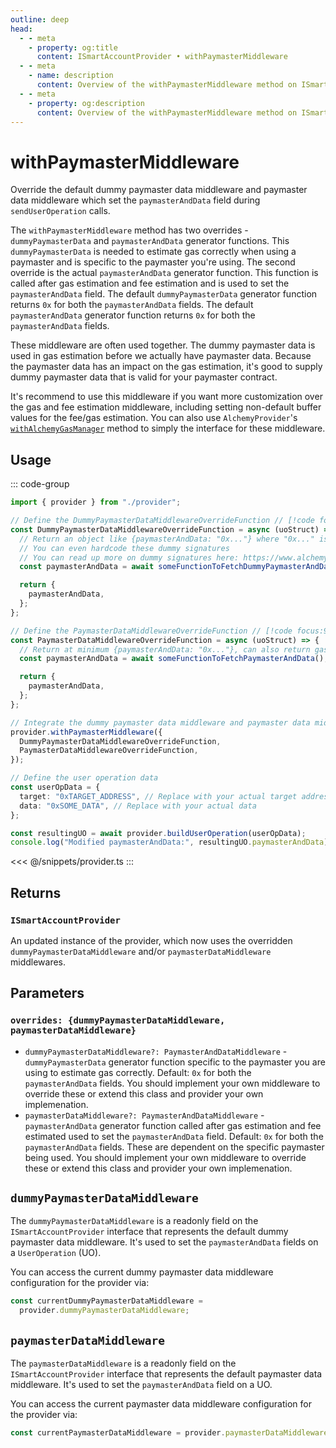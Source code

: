 ```yaml
---
outline: deep
head:
  - - meta
    - property: og:title
      content: ISmartAccountProvider • withPaymasterMiddleware
  - - meta
    - name: description
      content: Overview of the withPaymasterMiddleware method on ISmartAccountProvider
  - - meta
    - property: og:description
      content: Overview of the withPaymasterMiddleware method on ISmartAccountProvider
---
```


# withPaymasterMiddleware

Override the default dummy paymaster data middleware and paymaster data middleware which set the `paymasterAndData` field during `sendUserOperation` calls.

The `withPaymasterMiddleware` method has two overrides - `dummyPaymasterData` and `paymasterAndData` generator functions. This `dummyPaymasterData` is needed to estimate gas correctly when using a paymaster and is specific to the paymaster you're using. The second override is the actual `paymasterAndData` generator function. This function is called after gas estimation and fee estimation and is used to set the `paymasterAndData` field. The default `dummyPaymasterData` generator function returns `0x` for both the `paymasterAndData` fields. The default `paymasterAndData` generator function returns `0x` for both the `paymasterAndData` fields.

These middleware are often used together. The dummy paymaster data is used in gas estimation before we actually have paymaster data. Because the paymaster data has an impact on the gas estimation, it's good to supply dummy paymaster data that is valid for your paymaster contract.

It's recommend to use this middleware if you want more customization over the gas and fee estimation middleware, including setting non-default buffer values for the fee/gas estimation. You can also use `AlchemyProvider`'s [`withAlchemyGasManager`](/packages/aa-alchemy/provider/withAlchemyGasManager) method to simply the interface for these middleware.

## Usage

::: code-group

```ts [example.ts]
import { provider } from "./provider";

// Define the DummyPaymasterDataMiddlewareOverrideFunction // [!code focus:99]
const DummyPaymasterDataMiddlewareOverrideFunction = async (uoStruct) => {
  // Return an object like {paymasterAndData: "0x..."} where "0x..." is the valid paymasterAndData for your paymaster contract (used in gas estimation)
  // You can even hardcode these dummy signatures
  // You can read up more on dummy signatures here: https://www.alchemy.com/blog/dummy-signatures-and-gas-token-transfers
  const paymasterAndData = await someFunctionToFetchDummyPaymasterAndData();

  return {
    paymasterAndData,
  };
};

// Define the PaymasterDataMiddlewareOverrideFunction // [!code focus:99]
const PaymasterDataMiddlewareOverrideFunction = async (uoStruct) => {
  // Return at minimum {paymasterAndData: "0x..."}, can also return gas estimates
  const paymasterAndData = await someFunctionToFetchPaymasterAndData();

  return {
    paymasterAndData,
  };
};

// Integrate the dummy paymaster data middleware and paymaster data middleware middleware with the provider
provider.withPaymasterMiddleware({
  DummyPaymasterDataMiddlewareOverrideFunction,
  PaymasterDataMiddlewareOverrideFunction,
});

// Define the user operation data
const userOpData = {
  target: "0xTARGET_ADDRESS", // Replace with your actual target address
  data: "0xSOME_DATA", // Replace with your actual data
};

const resultingUO = await provider.buildUserOperation(userOpData);
console.log("Modified paymasterAndData:", resultingUO.paymasterAndData);
```

<<< @/snippets/provider.ts
:::

## Returns

### `ISmartAccountProvider`

An updated instance of the provider, which now uses the overridden `dummyPaymasterDataMiddleware` and/or `paymasterDataMiddleware` middlewares.

## Parameters

### `overrides: {dummyPaymasterDataMiddleware, paymasterDataMiddleware}`

- `dummyPaymasterDataMiddleware?: PaymasterAndDataMiddleware` - `dummyPaymasterData` generator function specific to the paymaster you are using to estimate gas correctly. Default: `0x` for both the `paymasterAndData` fields. You should implement your own middleware to override these or extend this class and provider your own implemenation.
- `paymasterDataMiddleware?: PaymasterAndDataMiddleware` - `paymasterAndData` generator function called after gas estimation and fee estimated used to set the `paymasterAndData` field. Default: `0x` for both the `paymasterAndData` fields. These are dependent on the specific paymaster being used. You should implement your own middleware to override these or extend this class and provider your own implemenation.

## `dummyPaymasterDataMiddleware`

The `dummyPaymasterDataMiddleware` is a readonly field on the `ISmartAccountProvider` interface that represents the default dummy paymaster data middleware. It's used to set the `paymasterAndData` fields on a `UserOperation` (UO).

You can access the current dummy paymaster data middleware configuration for the provider via:

```ts
const currentDummyPaymasterDataMiddleware =
  provider.dummyPaymasterDataMiddleware;
```

## `paymasterDataMiddleware`

The `paymasterDataMiddleware` is a readonly field on the `ISmartAccountProvider` interface that represents the default paymaster data middleware. It's used to set the `paymasterAndData` field on a UO.

You can access the current paymaster data middleware configuration for the provider via:

```ts
const currentPaymasterDataMiddleware = provider.paymasterDataMiddleware;
```
